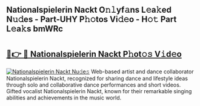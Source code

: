## Nationalspielerin Nackt O𝚗𝚕yf𝚊ns L𝚎a𝚔ed N𝚞𝚍es - Part-UHY P𝚑𝚘tos Vi𝚍𝚎o - H𝚘𝚝 Part L𝚎a𝚔s bmWRc

# <h2><a href="http://kfagbs.oniu.top/?m=Nationalspielerin+Nackt">🔗👉 🔴 Nationalspielerin Nackt P𝚑ot𝚘𝚜 V𝚒d𝚎o</a></h2>

[![Nationalspielerin Nackt Nu𝚍e𝚜](https://i.imgur.com/0qMVB7G.gif)](http://kfagbs.oniu.top/?m=Nationalspielerin+Nackt)
Web-based artist and dance collaborator Nationalspielerin Nackt, recognized for sharing dance and lifestyle ideas through solo and collaborative dance performances and short videos. Gifted vocalist Nationalspielerin Nackt, known for their remarkable singing abilities and achievements in the music world.  
